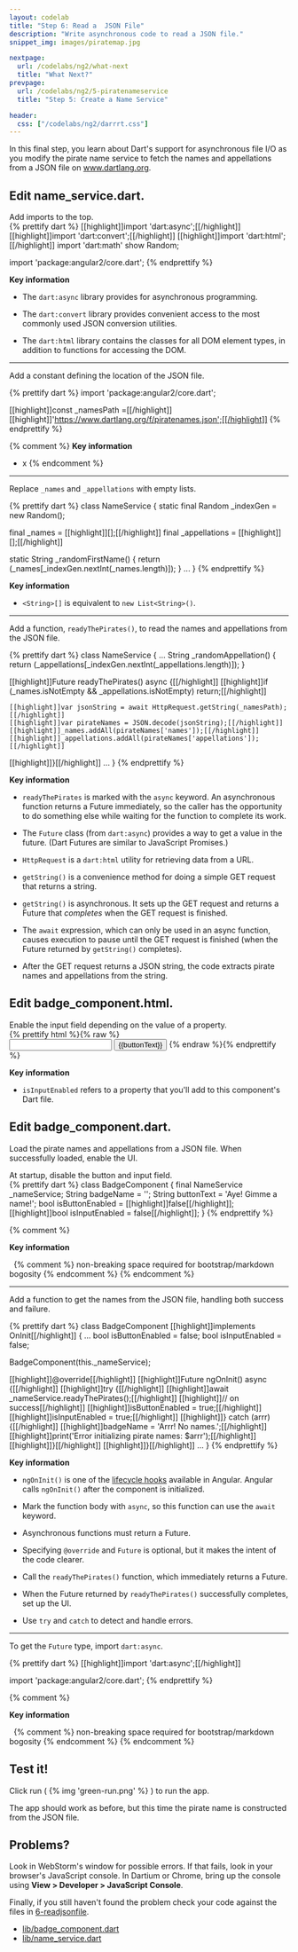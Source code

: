 ```yaml
---
layout: codelab
title: "Step 6: Read a  JSON File"
description: "Write asynchronous code to read a JSON file."
snippet_img: images/piratemap.jpg

nextpage:
  url: /codelabs/ng2/what-next
  title: "What Next?"
prevpage:
  url: /codelabs/ng2/5-piratenameservice
  title: "Step 5: Create a Name Service"

header:
  css: ["/codelabs/ng2/darrrt.css"]
---
```


In this final step, you learn about Dart's support for
asynchronous file I/O as you modify the pirate name service to fetch
the names and appellations from a JSON file on www.dartlang.org.

## <i class="fa fa-anchor"> </i> Edit name_service.dart.

<div class="trydart-step-details" markdown="1">
Add imports to the top.
</div>

<div class="row"> <div class="col-md-7" markdown="1">

<div class="trydart-step-details" markdown="1">
{% prettify dart %}
[[highlight]]import 'dart:async';[[/highlight]]
[[highlight]]import 'dart:convert';[[/highlight]]
[[highlight]]import 'dart:html';[[/highlight]]
import 'dart:math' show Random;

import 'package:angular2/core.dart';
{% endprettify %}
</div>

</div> <div class="col-md-5" markdown="1">

<i class="fa fa-key key-header"> </i> <strong> Key information </strong>

* The `dart:async` library provides for asynchronous programming.

* The `dart:convert` library provides convenient access to the most
  commonly used JSON conversion utilities.

* The `dart:html` library contains the classes for all DOM element
  types, in addition to functions for accessing the DOM.

</div></div>

<div class="trydart-step-details" markdown="1">

<hr>

Add a constant defining the location of the JSON file.
</div>

<div class="row"> <div class="col-md-7" markdown="1">

<div class="trydart-step-details" markdown="1">
{% prettify dart %}
import 'package:angular2/core.dart';

[[highlight]]const _namesPath =[[/highlight]]
    [[highlight]]'https://www.dartlang.org/f/piratenames.json';[[/highlight]]
{% endprettify %}
</div>

</div> <div class="col-md-5" markdown="1">

{% comment %}
<i class="fa fa-key key-header"> </i> <strong> Key information </strong>

* x
{% endcomment %}

</div></div>

<div class="trydart-step-details" markdown="1">

<hr>

Replace `_names` and `_appellations` with empty lists.
</div>

<div class="row"> <div class="col-md-7" markdown="1">

<div class="trydart-step-details" markdown="1">
{% prettify dart %}
class NameService {
  static final Random _indexGen = new Random();

  final _names = [[highlight]]<String>[];[[/highlight]]
  final _appellations = [[highlight]]<String>[];[[/highlight]]

  static String _randomFirstName() {
    return (_names[_indexGen.nextInt(_names.length)]);
  }
  ...
}
{% endprettify %}
</div>

</div> <div class="col-md-5" markdown="1">

<i class="fa fa-key key-header"> </i> <strong> Key information </strong>

* `<String>[]` is equivalent to `new List<String>()`.

</div></div>

<div class="trydart-step-details" markdown="1">

<hr>

Add a function, `readyThePirates()`,
to read the names and appellations from the JSON file.
</div>

<div class="row"> <div class="col-md-7" markdown="1">

<div class="trydart-step-details" markdown="1">
{% prettify dart %}
class NameService {
  ...
  String _randomAppellation() {
    return (_appellations[_indexGen.nextInt(_appellations.length)]);
  }

  [[highlight]]Future readyThePirates() async {[[/highlight]]
    [[highlight]]if (_names.isNotEmpty && _appellations.isNotEmpty) return;[[/highlight]]

    [[highlight]]var jsonString = await HttpRequest.getString(_namesPath);[[/highlight]]
    [[highlight]]var pirateNames = JSON.decode(jsonString);[[/highlight]]
    [[highlight]]_names.addAll(pirateNames['names']);[[/highlight]]
    [[highlight]]_appellations.addAll(pirateNames['appellations']);[[/highlight]]
  [[highlight]]}[[/highlight]]
  ...
}
{% endprettify %}
</div>

</div> <div class="col-md-5" markdown="1">

<i class="fa fa-key key-header"> </i> <strong> Key information </strong>

* `readyThePirates` is marked with the `async` keyword.
  An asynchronous function returns a Future immediately,
  so the caller has the opportunity to do something else while
  waiting for the function to complete its work.

* The `Future` class (from `dart:async`)
  provides a way to get a value in the future.
  (Dart Futures are similar to JavaScript Promises.)

* `HttpRequest` is a `dart:html` utility for retrieving data from a URL.

* `getString()` is a convenience method for doing a simple GET
  request that returns a string.

* `getString()` is asynchronous. It sets up the GET request
  and returns a Future that _completes_ when the GET request
  is finished.

* The `await` expression, which can only be used in an async function,
  causes execution to pause until the GET request is finished
  (when the Future returned by `getString()` completes).

* After the GET request returns a JSON string, the code extracts
  pirate names and appellations from the string.

</div></div>

## <i class="fa fa-anchor"> </i> Edit badge_component.html.

<div class="trydart-step-details" markdown="1">
Enable the input field depending on the value of a property.
</div>

<div class="row"> <div class="col-md-7" markdown="1">

<div class="trydart-step-details" markdown="1">
{% prettify html %}{% raw %}
<div class="widgets">
  <input [[highlight]][disabled]="!isInputEnabled"[[/highlight]] (input)="updateBadge($event.target.value)"
         type="text" maxlength="15">
  <button [disabled]="!isButtonEnabled" (click)="generateBadge()">
    {{buttonText}}
  </button>
{% endraw %}{% endprettify %}
</div>

</div> <div class="col-md-5" markdown="1">

<i class="fa fa-key key-header"> </i> <strong> Key information </strong>

* `isInputEnabled` refers to a property that you'll add to this component's
  Dart file.

</div></div>

## <i class="fa fa-anchor"> </i> Edit badge_component.dart.

Load the pirate names and appellations from a JSON file.
When successfully loaded, enable the UI.

<div class="trydart-step-details" markdown="1">
At startup, disable the button and input field.
</div>

<div class="row"> <div class="col-md-7" markdown="1">

<div class="trydart-step-details" markdown="1">
{% prettify dart %}
class BadgeComponent {
  final NameService _nameService;
  String badgeName = '';
  String buttonText = 'Aye! Gimme a name!';
  bool isButtonEnabled = [[highlight]]false[[/highlight]];
  [[highlight]]bool isInputEnabled = false[[/highlight]];
}
{% endprettify %}
</div>

</div> <div class="col-md-5" markdown="1">

{% comment %}

<i class="fa fa-key key-header"> </i> <strong> Key information </strong>

&nbsp; {% comment %} non-breaking space required for bootstrap/markdown bogosity {% endcomment %}
{% endcomment %}

</div></div>


<div class="trydart-step-details" markdown="1">

<hr>

Add a function to get the names from the JSON file,
handling both success and failure.
</div>

<div class="row"> <div class="col-md-7" markdown="1">

<div class="trydart-step-details" markdown="1">
{% prettify dart %}
class BadgeComponent [[highlight]]implements OnInit[[/highlight]] {
  ...
  bool isButtonEnabled = false;
  bool isInputEnabled = false;

  BadgeComponent(this._nameService);

  [[highlight]]@override[[/highlight]]
  [[highlight]]Future ngOnInit() async {[[/highlight]]
    [[highlight]]try {[[/highlight]]
      [[highlight]]await _nameService.readyThePirates();[[/highlight]]
      [[highlight]]// on success[[/highlight]]
      [[highlight]]isButtonEnabled = true;[[/highlight]]
      [[highlight]]isInputEnabled = true;[[/highlight]]
    [[highlight]]} catch (arrr) {[[/highlight]]
      [[highlight]]badgeName = 'Arrr! No names.';[[/highlight]]
      [[highlight]]print('Error initializing pirate names: $arrr');[[/highlight]]
    [[highlight]]}[[/highlight]]
  [[highlight]]}[[/highlight]]
  ...
}
{% endprettify %}
</div>

</div> <div class="col-md-5" markdown="1">

<i class="fa fa-key key-header"> </i> <strong> Key information </strong>

* `ngOnInit()` is one of the
  [lifecycle hooks](/angular/guide/lifecycle-hooks.html)
  available in Angular. Angular calls `ngOnInit()` after the component
  is initialized.

* Mark the function body with `async`, so this function can use
  the `await` keyword.

* Asynchronous functions must return a Future.

* Specifying `@override` and `Future` is optional, but it makes
  the intent of the code clearer.

* Call the `readyThePirates()` function, which immediately returns
  a Future.

* When the Future returned by `readyThePirates()` successfully completes,
  set up the UI.

* Use `try` and `catch` to detect and handle errors.

</div></div>

<hr>

<div class="row"> <div class="col-md-7" markdown="1">
<div class="trydart-step-details" markdown="1">

To get the `Future` type, import `dart:async`.

{% prettify dart %}
[[highlight]]import 'dart:async';[[/highlight]]

import 'package:angular2/core.dart';
{% endprettify %}
</div>

</div> <div class="col-md-5" markdown="1">

{% comment %}

<i class="fa fa-key key-header"> </i> <strong> Key information </strong>

&nbsp; {% comment %} non-breaking space required for bootstrap/markdown bogosity {% endcomment %}
{% endcomment %}

</div></div>


## <i class="fa fa-anchor"> </i> Test it!

<div class="trydart-step-details" markdown="1">

Click run ( {% img 'green-run.png' %} ) to run the app.

The app should work as before, but this time the pirate name is
constructed from the JSON file.
</div>

## Problems?

Look in WebStorm's window for possible errors.
If that fails, look in your browser's JavaScript console.
In Dartium or Chrome, bring up the console using
**View > Developer > JavaScript Console**.

Finally, if you still haven't found the problem
check your code against the files in
[6-readjsonfile](https://github.com/dart-lang/one-hour-codelab/tree/master/ng2/6-readjsonfile).

* [lib/badge_component.dart](https://raw.githubusercontent.com/dart-lang/one-hour-codelab/master/ng2/6-readjsonfile/lib/badge_component.dart)
* [lib/name_service.dart](https://raw.githubusercontent.com/dart-lang/one-hour-codelab/master/ng2/6-readjsonfile/lib/name_service.dart)
